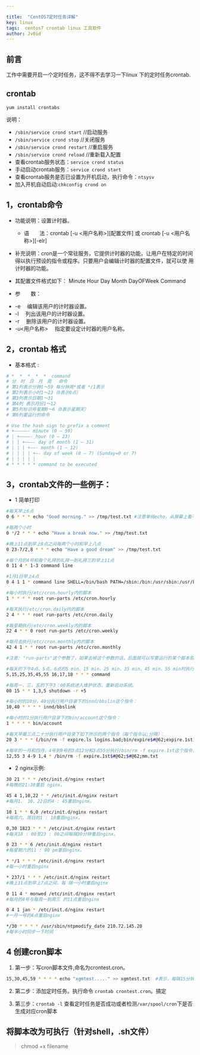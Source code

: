 ```yaml
---

title:  "CentOS7定时任务详解"
key: linux
tags:  centos7 crontab linux 工具软件  
author: Jv0id
---
```




## 前言

工作中需要开启一个定时任务，这不得不去学习一下linux 下的定时任务crontab.

##  crontab

`yum install crontabs`

说明：
- `/sbin/service crond start` //启动服务
- `/sbin/service crond stop` //关闭服务
- `/sbin/service crond restart` //重启服务
- `/sbin/service crond reload` //重新载入配置
- 查看crontab服务状态：`service crond status`
- 手动启动crontab服务：`service crond start`
- 查看crontab服务是否已设置为开机启动，执行命令：`ntsysv`
- 加入开机自动启动:`chkconfig crond on`



## 1，crontab命令

* 功能说明：设置计时器。
    - 语　　法：crontab [-u <用户名称>][配置文件] 或 crontab [-u <用户名称>][-elr]
* 补充说明：cron是一个常驻服务，它提供计时器的功能，让用户在特定的时间得以执行预设的指令或程序。只要用户会编辑计时器的配置文件，就可以使 用计时器的功能。

* 其配置文件格式如下：
Minute Hour Day Month DayOFWeek Command

* 参　　数：
- -e 　编辑该用户的计时器设置。
- -l 　列出该用户的计时器设置。
- -r 　删除该用户的计时器设置。
- -u<用户名称> 　指定要设定计时器的用户名称。

## 2，crontab 格式

* 基本格式 :
```bash
# *  *  *  *  *  command
# 分　时　日　月　周　 命令
# 第1列表示分钟1～59 每分钟用*或者 */1表示
# 第2列表示小时1～23（0表示0点）
# 第3列表示日期1～31
# 第4列 表示月份1～12
# 第5列标识号星期0～6（0表示星期天）
# 第6列要运行的命令
```

```bash
# Use the hash sign to prefix a comment
# +—————- minute (0 – 59)
# | +————- hour (0 – 23)
# | | +———- day of month (1 – 31)
# | | | +——- month (1 – 12)
# | | | | +—- day of week (0 – 7) (Sunday=0 or 7)
# | | | | |
# * * * * * command to be executed
```
## 3，crontab文件的一些例子：

- 1 简单打印

```bash
#每天早上6点 
0 6 * * * echo "Good morning." >> /tmp/test.txt #注意单纯echo，从屏幕上看不到任何输出，因为cron把任何输出都email到root的信箱了。

#每两个小时 
0 */2 * * * echo "Have a break now." >> /tmp/test.txt  

#晚上11点到早上8点之间每两个小时和早上八点 
0 23-7/2,8 * * * echo "Have a good dream" >> /tmp/test.txt

#每个月的4号和每个礼拜的礼拜一到礼拜三的早上11点 
0 11 4 * 1-3 command line

#1月1日早上4点 
0 4 1 1 * command line SHELL=/bin/bash PATH=/sbin:/bin:/usr/sbin:/usr/bin MAILTO=root #如果出现错误，或者有数据输出，数据作为邮件发给这个帐号 HOME=/ 

#每小时执行/etc/cron.hourly内的脚本
1 * * * * root run-parts /etc/cron.hourly

#每天执行/etc/cron.daily内的脚本
2 4 * * * root run-parts /etc/cron.daily 

#每星期执行/etc/cron.weekly内的脚本
22 4 * * 0 root run-parts /etc/cron.weekly 

#每月去执行/etc/cron.monthly内的脚本 
42 4 1 * * root run-parts /etc/cron.monthly 

#注意: "run-parts"这个参数了，如果去掉这个参数的话，后面就可以写要运行的某个脚本名，而不是文件夹名。 　 

#每天的下午4点、5点、6点的5 min、15 min、25 min、35 min、45 min、55 min时执行命令。 
5,15,25,35,45,55 16,17,18 * * * command

#每周一，三，五的下午3：00系统进入维护状态，重新启动系统。
00 15 * * 1,3,5 shutdown -r +5

#每小时的10分，40分执行用户目录下的innd/bbslin这个指令： 
10,40 * * * * innd/bbslink 

#每小时的1分执行用户目录下的bin/account这个指令： 
1 * * * * bin/account

#每天早晨三点二十分执行用户目录下如下所示的两个指令（每个指令以;分隔）： 
20 3 * * * (/bin/rm -f expire.ls logins.bad;bin/expire$#@62;expire.1st)

#每年的一月和四月，4号到9号的3点12分和3点55分执行/bin/rm -f expire.1st这个指令，并把结果添加在mm.txt这个文件之后（mm.txt文件位于用户自己的目录位置）。 
12,55 3 4-9 1,4 * /bin/rm -f expire.1st$#@62;$#@62;mm.txt 
```


- 2 nginx示例:     

```bash
30 21 * * * /etc/init.d/nginx restart
#每晚的21:30重启 nginx。

45 4 1,10,22 * * /etc/init.d/nginx restart
#每月1、 10、22日的4 : 45重启nginx。

10 1 * * 6,0 /etc/init.d/nginx restart
#每周六、周日的1 : 10重启nginx。

0,30 1823 * * * /etc/init.d/nginx restart
#每天18 : 00至23 : 00之间每隔30分钟重启nginx。

0 23 * * 6 /etc/init.d/nginx restart
#每星期六的11 : 00 pm重启nginx。

* */1 * * * /etc/init.d/nginx restart
#每一小时重启nginx

* 237/1 * * * /etc/init.d/nginx restart
#晚上11点到早上7点之间，每 隔一小时重启nginx

0 11 4 * monwed /etc/init.d/nginx restart
#每月的4号与每周一到周三 的11点重启nginx

0 4 1 jan * /etc/init.d/nginx restart
#一月一号的4点重启nginx

*/30 * * * * /usr/sbin/ntpmodify_date 210.72.145.20
#每半小时同步一下时间
```

##  4 创建cron脚本

1. 第一步：写cron脚本文件,命名为crontest.cron。    
```bash
15,30,45,59 * * * * echo "xgmtest....." >> xgmtest.txt  #表示，每隔15分钟，执行打印一次命令 
```

2. 第二步：添加定时任务。执行命令 `crontab crontest.cron`。搞定 

3. 第三步：`crontab -l` 查看定时任务是否成功或者检测`/var/spool/cron`下是否生成对应cron脚本

## 将脚本改为可执行（针对shell，.sh文件）

> chmod +x filename
